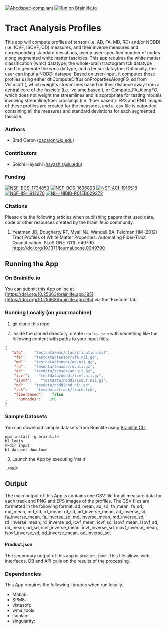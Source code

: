 [![Abcdspec-compliant](https://img.shields.io/badge/ABCD_Spec-v1.1-green.svg)](https://github.com/brain-life/abcd-spec)
[![Run on Brainlife.io](https://img.shields.io/badge/Brainlife-brainlife.app.185-blue.svg)](https://doi.org/10.25663/brainlife.app.185)

# Tract Analysis Profiles 

This app will compute profiles of tensor (i.e. AD, FA, MD, RD) and/or NODDI (i.e. ICVF, ISOVF, OD) measures, and their inverse measures and corresponding standard deviations, over a user-specified number of nodes along segmented white matter fascicles. This app requires the white matter classification (wmc) datatype, the whole-brain tractogram tck datatype used to generate the wmc dattype, and a tensor dataytpe. Optionally, the user can input a NODDI dataype. Based on user-input, it computes these profiles using either dtiComputeDiffusionPropertiesAlongFG_sd from Vistasoft (, which weights streamlines based on their distance away from a central core of the fascicle (i.e. ‘volume based’), or Compute_FA_AlongFG, which does not weight the streamlines and is appropriate for testing models involving streamline/fiber crossings (i.e. ‘fiber based’). EPS and PNG images of these profiles are created for the measures, and a .csv file is outputted containing all the measures and standard deviations for each segmented fascicle. 

### Authors 

- Brad Caron (bacaron@iu.edu) 

### Contributors 

- Soichi Hayashi (hayashis@iu.edu) 

### Funding 

[![NSF-BCS-1734853](https://img.shields.io/badge/NSF_BCS-1734853-blue.svg)](https://nsf.gov/awardsearch/showAward?AWD_ID=1734853)
[![NSF-BCS-1636893](https://img.shields.io/badge/NSF_BCS-1636893-blue.svg)](https://nsf.gov/awardsearch/showAward?AWD_ID=1636893)
[![NSF-ACI-1916518](https://img.shields.io/badge/NSF_ACI-1916518-blue.svg)](https://nsf.gov/awardsearch/showAward?AWD_ID=1916518)
[![NSF-IIS-1912270](https://img.shields.io/badge/NSF_IIS-1912270-blue.svg)](https://nsf.gov/awardsearch/showAward?AWD_ID=1912270)
[![NIH-NIBIB-R01EB029272](https://img.shields.io/badge/NIH_NIBIB-R01EB029272-green.svg)](https://grantome.com/grant/NIH/R01-EB029272-01)

### Citations 

Please cite the following articles when publishing papers that used data, code or other resources created by the brainlife.io community. 

1. Yeatman JD, Dougherty RF, Myall NJ, Wandell BA, Feldman HM (2012) Tract Profiles of White Matter Properties: Automating Fiber-Tract Quantification. PLoS ONE 7(11): e49790. https://doi.org/10.1371/journal.pone.0049790 

## Running the App 

### On Brainlife.io 

You can submit this App online at [https://doi.org/10.25663/brainlife.app.185](https://doi.org/10.25663/brainlife.app.185) via the 'Execute' tab. 

### Running Locally (on your machine) 

1. git clone this repo 

2. Inside the cloned directory, create `config.json` with something like the following content with paths to your input files. 

```json 
{
   "afq":    "testdata/wmc/classification.mat",
    "fa":    "testdata/tensor/ifa.nii.gz",
    "md":    "testdata/tensor/md.nii.gz",
    "rd":    "tesdata/tensor/rd.nii.gz",
    "ad":    "tesdata/tensor/ad.nii.gz",
    "icvf":    "testdata/noddi/icvf.nii.gz",
    "isovf":    "testdata/noddi/isovf.nii.gz",
    "od":    "tesdata/noddi/od.nii.gz",
    "tck":    "testdata/track/track.tck",
    "fiberbased":    false
,    "numnodes":    200
} 
``` 

### Sample Datasets 

You can download sample datasets from Brainlife using [Brainlife CLI](https://github.com/brain-life/cli). 

```
npm install -g brainlife 
bl login 
mkdir input 
bl dataset download 
``` 

3. Launch the App by executing 'main' 

```bash 
./main 
``` 

## Output 

The main output of this App is contains one CSV file for all measure data for each track and PNG and EPS images of the profiles. The CSV files are formatted in the following format: ad_mean, ad_sd, fa_mean, fa_sd, md_mean, md_sd, rd_mean, rd_sd, ad_inverse_mean, ad_inverse_sd, fa_inverse_mean, fa_inverse_sd, md_inverse_mean, md_inverse_sd, rd_inverse_mean, rd_inverse_sd, icvf_mean, icvf_sd, isovf_mean, isovf_sd, od_mean, od_sd, icvf_inverse_mean, icvf_inverse_sd, isovf_inverse_mean, isovf_inverse_sd, od_inverse_mean, od_inverse_sd. 

#### Product.json 

The secondary output of this app is `product.json`. This file allows web interfaces, DB and API calls on the results of the processing. 

### Dependencies 

This App requires the following libraries when run locally. 

- Matlab: 
- SPM8: 
- vistasoft: 
- wma_tools: 
- jsonlab: 
- singularity: 